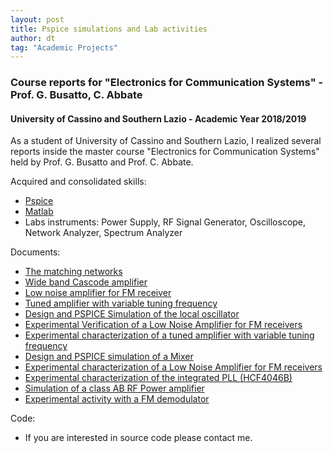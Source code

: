 ```yaml
---
layout: post
title: Pspice simulations and Lab activities
author: dt
tag: "Academic Projects"
---
```

### Course reports for "Electronics for Communication Systems" - Prof. G. Busatto, C. Abbate
#### University of Cassino and Southern Lazio - Academic Year 2018/2019

As a student of University of Cassino and Southern Lazio, I realized several reports inside the master course "Electronics for Communication Systems" held by Prof. G. Busatto and Prof. C. Abbate.

Acquired and consolidated skills:
* [Pspice](https://www.pspice.com/)
* [Matlab](https://it.mathworks.com/products/matlab.html)
* Labs instruments: Power Supply, RF Signal Generator, Oscilloscope, Network Analyzer, Spectrum Analyzer 

Documents:
* [The matching networks](/assets/pdf/2020-06-12_unicas_ecs_1_the_matching_network.pdf)
* [Wide band Cascode amplifier](/assets/pdf/2020-06-12_unicas_ecs_2_cascode_amplifier.pdf)
* [Low noise amplifier for FM receiver](/assets/pdf/2020-06-12_unicas_ecs_3_lna.pdf)
* [Tuned amplifier with variable tuning frequency](/assets/pdf/2020-06-12_unicas_ecs_4_tuned_amplifier_LO.pdf)
* [Design and PSPICE Simulation of the local oscillator](/assets/pdf/2020-06-12_unicas_ecs_5_LO.pdf)
* [Experimental Verification of a Low Noise Amplifier for FM receivers](/assets/pdf/2020-06-12_unicas_ecs_6_exp_LNA.pdf)
* [Experimental characterization of a tuned amplifier with variable tuning frequency](/assets/pdf/2020-06-12_unicas_ecs_7_exp_tuned_amplifier_LO.pdf)
* [Design and PSPICE simulation of a Mixer](/assets/pdf/2020-06-12_unicas_ecs_8_mixer.pdf)
* [Experimental characterization of a Low Noise Amplifier for FM receivers](/assets/pdf/2020-06-12_unicas_ecs_9_exp_mixer.pdf)
* [Experimental characterization of the integrated PLL (HCF4046B)](/assets/pdf/2020-06-12_unicas_ecs_10_exp_pll.pdf)
* [Simulation of a class AB RF Power amplifier](/assets/pdf/2020-06-12_unicas_ecs_11_classAB.pdf)
* [Experimental activity with a FM demodulator](/assets/pdf/2020-06-12_unicas_ecs_12_exp_demFM.pdf)

Code:
* If you are interested in source code please contact me.